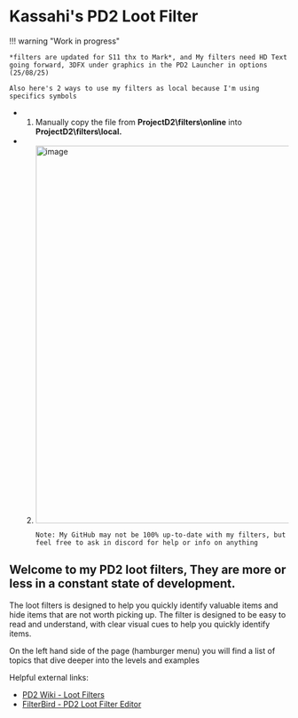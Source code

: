 # Kassahi's PD2 Loot Filter

!!! warning "Work in progress"

    *filters are updated for S11 thx to Mark*, and My filters need HD Text going forward, 3DFX under graphics in the PD2 Launcher in options (25/08/25)
    
    Also here's 2 ways to use my filters as local because I'm using specifics symbols
    
-   1) Manually copy the file from **ProjectD2\filters\online** into **ProjectD2\filters\local.**
 
-   2) <img width="1246" height="680" alt="image" src="https://github.com/user-attachments/assets/41781d30-b106-4d4e-9d9a-76f28e7b92ca" />
    
           Note: My GitHub may not be 100% up-to-date with my filters, but feel free to ask in discord for help or info on anything


 ## Welcome to my PD2 loot filters, They are more or less in a constant state of development.

The loot filters is designed to help you quickly identify valuable items and hide items that are not worth picking up. The filter is designed to be easy to read and understand, with clear visual cues to help you quickly identify items.

On the left hand side of the page (hamburger menu) you will find a list of topics that dive deeper into the levels and examples

Helpful external links:

-   [PD2 Wiki - Loot Filters](https://wiki.projectdiablo2.com/wiki/Item_Filtering)
-   [FilterBird - PD2 Loot Filter Editor](https://betweenwalls.github.io/filterbird/?v=PD2)
